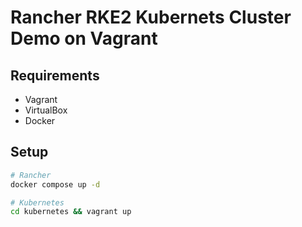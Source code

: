 # Rancher RKE2 Kubernets Cluster Demo on Vagrant

## Requirements

- Vagrant
- VirtualBox
- Docker

## Setup

```sh
# Rancher
docker compose up -d

# Kubernetes
cd kubernetes && vagrant up
```
